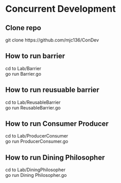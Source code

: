 <h1>Concurrent Development</h1>
<h2>Clone repo</h2>
git clone <a>https://github.com/mjc136/ConDev</a> <br>

<h2>How to run barrier</h2> 
cd to Lab/Barrier <br>
go run Barrier.go

<h2>How to run reusuable barrier</h2> 
cd to Lab/ReusableBarrier <br>
go run ReusableBarrier.go

<h2>How to run Consumer Producer</h2> 
cd to Lab/ProducerConsumer <br>
go run ProducerConsumer.go

<h2>How to run Dining Philosopher</h2> 
cd to Lab/DiningPhilosopher <br>
go run Dining Philosopher.go

